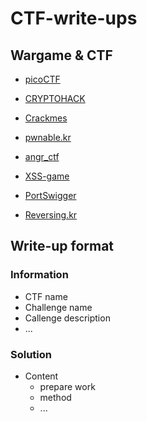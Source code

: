 # CTF-write-ups

## Wargame & CTF

- [picoCTF](https://picoctf.org/)

- [CRYPTOHACK](https://cryptohack.org/)

- [Crackmes](https://crackmes.one/)

- [pwnable.kr](https://pwnable.kr/)

- [angr_ctf](https://github.com/jakespringer/angr_ctf)

- [XSS-game](https://xss-game.appspot.com/)

- [PortSwigger](https://portswigger.net/web-security/all-labs)

- [Reversing.kr](http://reversing.kr/)

## Write-up format

### Information

- CTF name
- Challenge name
- Callenge description
- ...

### Solution

- Content
    - prepare work
    - method
    - ...
